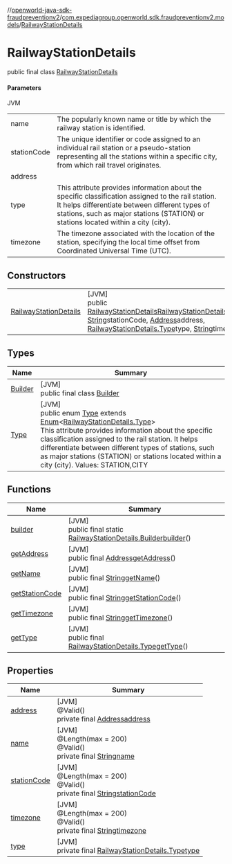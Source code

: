 //[openworld-java-sdk-fraudpreventionv2](../../../index.md)/[com.expediagroup.openworld.sdk.fraudpreventionv2.models](../index.md)/[RailwayStationDetails](index.md)

# RailwayStationDetails

public final class [RailwayStationDetails](index.md)

#### Parameters

JVM

| | |
|---|---|
| name | The popularly known name or title by which the railway station is identified. |
| stationCode | The unique identifier or code assigned to an individual rail station or a pseudo-station representing all the stations within a specific city, from which rail travel originates. |
| address |
| type | This attribute provides information about the specific classification assigned to the rail station. It helps differentiate between different types of stations, such as major stations (STATION) or stations located within a city (city). |
| timezone | The timezone associated with the location of the station, specifying the local time offset from Coordinated Universal Time (UTC). |

## Constructors

| | |
|---|---|
| [RailwayStationDetails](-railway-station-details.md) | [JVM]<br>public [RailwayStationDetails](index.md)[RailwayStationDetails](-railway-station-details.md)([String](https://docs.oracle.com/javase/8/docs/api/java/lang/String.html)name, [String](https://docs.oracle.com/javase/8/docs/api/java/lang/String.html)stationCode, [Address](../-address/index.md)address, [RailwayStationDetails.Type](-type/index.md)type, [String](https://docs.oracle.com/javase/8/docs/api/java/lang/String.html)timezone) |

## Types

| Name | Summary |
|---|---|
| [Builder](-builder/index.md) | [JVM]<br>public final class [Builder](-builder/index.md) |
| [Type](-type/index.md) | [JVM]<br>public enum [Type](-type/index.md) extends [Enum](https://docs.oracle.com/javase/8/docs/api/java/lang/Enum.html)&lt;[RailwayStationDetails.Type](-type/index.md)&gt;<br>This attribute provides information about the specific classification assigned to the rail station. It helps differentiate between different types of stations, such as major stations (STATION) or stations located within a city (city). Values: STATION,CITY |

## Functions

| Name | Summary |
|---|---|
| [builder](builder.md) | [JVM]<br>public final static [RailwayStationDetails.Builder](-builder/index.md)[builder](builder.md)() |
| [getAddress](get-address.md) | [JVM]<br>public final [Address](../-address/index.md)[getAddress](get-address.md)() |
| [getName](get-name.md) | [JVM]<br>public final [String](https://docs.oracle.com/javase/8/docs/api/java/lang/String.html)[getName](get-name.md)() |
| [getStationCode](get-station-code.md) | [JVM]<br>public final [String](https://docs.oracle.com/javase/8/docs/api/java/lang/String.html)[getStationCode](get-station-code.md)() |
| [getTimezone](get-timezone.md) | [JVM]<br>public final [String](https://docs.oracle.com/javase/8/docs/api/java/lang/String.html)[getTimezone](get-timezone.md)() |
| [getType](get-type.md) | [JVM]<br>public final [RailwayStationDetails.Type](-type/index.md)[getType](get-type.md)() |

## Properties

| Name | Summary |
|---|---|
| [address](index.md#325046308%2FProperties%2F-1883119931) | [JVM]<br>@Valid()<br>private final [Address](../-address/index.md)[address](index.md#325046308%2FProperties%2F-1883119931) |
| [name](index.md#1994695575%2FProperties%2F-1883119931) | [JVM]<br>@Length(max = 200)<br>@Valid()<br>private final [String](https://docs.oracle.com/javase/8/docs/api/java/lang/String.html)[name](index.md#1994695575%2FProperties%2F-1883119931) |
| [stationCode](index.md#-2112537097%2FProperties%2F-1883119931) | [JVM]<br>@Length(max = 200)<br>@Valid()<br>private final [String](https://docs.oracle.com/javase/8/docs/api/java/lang/String.html)[stationCode](index.md#-2112537097%2FProperties%2F-1883119931) |
| [timezone](index.md#-786062487%2FProperties%2F-1883119931) | [JVM]<br>@Length(max = 200)<br>@Valid()<br>private final [String](https://docs.oracle.com/javase/8/docs/api/java/lang/String.html)[timezone](index.md#-786062487%2FProperties%2F-1883119931) |
| [type](index.md#-1370496568%2FProperties%2F-1883119931) | [JVM]<br>private final [RailwayStationDetails.Type](-type/index.md)[type](index.md#-1370496568%2FProperties%2F-1883119931) |
